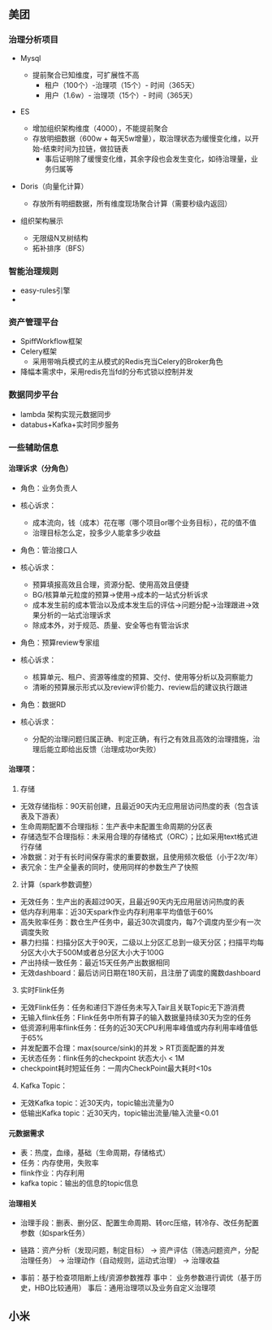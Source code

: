 ## 美团
### 治理分析项目
- Mysql
  - 提前聚合已知维度，可扩展性不高
    - 租户（100个）-治理项（15个）- 时间（365天）
    - 用户（1.6w）- 治理项（15个）- 时间（365天）
- ES
  - 增加组织架构维度（4000），不能提前聚合
  - 存放明细数据（600w + 每天5w增量），取治理状态为缓慢变化维，以开始-结束时间为拉链，做拉链表
    - 事后证明除了缓慢变化维，其余字段也会发生变化，如待治理量，业务归属等
- Doris（向量化计算）
  - 存放所有明细数据，所有维度现场聚合计算（需要秒级内返回）

- 组织架构展示
  - 无限级N叉树结构
  - 拓补排序（BFS）

### 智能治理规则
- easy-rules引擎
- 

### 资产管理平台
- SpiffWorkflow框架
- Celery框架
  - 采用带哨兵模式的主从模式的Redis充当Celery的Broker角色
- 降幅本需求中，采用redis充当fd的分布式锁以控制并发

### 数据同步平台
- lambda 架构实现元数据同步
- databus+Kafka+实时同步服务


### 一些辅助信息
#### 治理诉求（分角色）
- 角色：业务负责人
- 核心诉求： 
  - 成本流向，钱（成本）花在哪（哪个项目or哪个业务目标），花的值不值 
  - 治理目标怎么定，投多少人能拿多少收益

- 角色：管治接口人
- 核心诉求： 
  - 预算填报高效且合理，资源分配、使用高效且便捷 
  - BG/核算单元粒度的预算->使用->成本的一站式分析诉求 
  - 成本发生前的成本管治以及成本发生后的评估->问题分配->治理跟进->效果分析的一站式治理诉求 
  - 除成本外，对于规范、质量、安全等也有管治诉求

- 角色：预算review专家组
- 核心诉求： 
  - 核算单元、租户、资源等维度的预算、交付、使用等分析以及洞察能力 
  - 清晰的预算展示形式以及review评价能力、review后的建议执行跟进

- 角色：数据RD
- 核心诉求： 
  - 分配的治理问题归属正确、判定正确，有行之有效且高效的治理措施，治理后能立即给出反馈（治理成功or失败）


#### 治理项：
1. 存储 
- 无效存储指标：90天前创建，且最近90天内无应用层访问热度的表（包含该表及下游表） 
- 生命周期配置不合理指标：生产表中未配置生命周期的分区表 
- 存储选型不合理指标：未采用合理的存储格式（ORC）；比如采用text格式进行存储 
- 冷数据：对于有长时间保存需求的重要数据，且使用频次极低（小于2次/年） 
- 表冗余：生产全量表的同时，使用同样的参数生产了快照

2. 计算（spark参数调整）
- 无效任务：生产出的表超过90天，且最近90天内无应用层访问热度的表 
- 低内存利用率：近30天spark作业内存利用率平均值低于60% 
- 高失败率任务：数仓生产任务中，最近30次调度内，每7个调度内至少有一次调度失败 
- 暴力扫描：扫描分区大于90天，二级以上分区汇总到一级天分区；扫描平均每分区大小大于500M或者总分区大小大于100G 
- 产出持续一致任务：最近15天任务产出数据相同
- 无效dashboard：最后访问日期在180天前，且注册了调度的魔数dashboard

3. 实时Flink任务
- 无效Flink任务：任务和递归下游任务未写入Tair且关联Topic无下游消费
- 无输入flink任务：Flink任务中所有算子的输入数据量持续30天为空的任务
- 低资源利用率flink任务：任务的近30天CPU利用率峰值或内存利用率峰值低于65%
- 并发配置不合理：max(source/sink)的并发 > RT页面配置的并发
- 无状态任务：flink任务的checkpoint 状态大小 < 1M
- checkpoint耗时短延任务：一周内CheckPoint最大耗时<10s


4. Kafka Topic：
- 无效Kafka topic：近30天内，topic输出流量为0
- 低输出Kafka topic：近30天内，topic输出流量/输入流量<0.01

#### 元数据需求
- 表：热度，血缘，基础（生命周期，存储格式）
- 任务：内存使用，失败率
- flink作业：内存利用
- kafka topic：输出的信息的topic信息

#### 治理相关
- 治理手段：删表、删分区、配置生命周期、转orc压缩，转冷存、改任务配置参数（如spark任务）

- 链路：资产分析（发现问题，制定目标） -> 资产评估（筛选问题资产，分配治理任务） -> 治理动作（自动规则，运动式治理） -> 治理收益

- 事前：基于检查项阻断上线/资源参数推荐    事中： 业务参数进行调优（基于历史，HBO比较通用）     事后：通用治理项以及业务自定义治理项


## 小米

###
